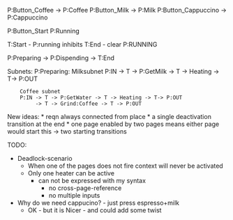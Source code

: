 P:Button_Coffee -> P:Coffee
P:Button_Milk -> P:Milk
P:Button_Cappuccino -> P:Cappuccino

P:Button_Start
P:Running

T:Start - P:running inhibits
T:End - clear P:RUNNING


P:Preparing -> P:Dispending -> T:End


Subnets:
	P:Preparing:
		Milksubnet
		P:IN -> T -> P:GetMilk -> T -> Heating -> T-> P:OUT

		Coffee subnet
		P:IN -> T -> P:GetWater -> T -> Heating -> T-> P:OUT
			 -> T -> Grind:Coffee -> T -> P:OUT

New ideas:
	* reqn always connected from place
	* a single deactivation transition at the end
	* one page enabled by two pages means either page would start this -> two starting transitions


TODO:
* Deadlock-scenario
	+ When one of the pages does not fire context will never be activated
	+ Only one heater can be active
		- can not be expressed with my syntax
			- no cross-page-reference
			- no multiple inputs
* Why do we need cappucino? - just press espresso+milk
	+ OK - but it is Nicer - and could add some twist
